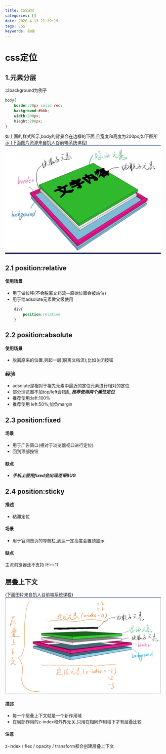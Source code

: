 ```yaml
---
title: CSS定位
categories: []
date: 2020-4-13 21:29:19
tags: CSS
keywords: 前端 
---
```

# css定位
## 1.元素分层
以background为例子

```css
body{
	border:20px solid red;
	background:#bbb;
	width:200px;
	hieght:200px;
}
```
如上面的样式所示,body的背景会在边框的下面,且宽度和高度为200px;如下图所示
(下面图片资源来自饥人谷前端系统课程)
![图一](./CSS定位/1.jpg)


## 2.1 position:relative
#### 使用场景
- 用于做位移(不会脱离文档流--原始位置会被站位)
- 用于给adsolute元素做父级使用

```css
	div{
		position:relative
	}
```
## 2.2 position:absolute
#### 使用场景
- 脱离原来的位置,另起一层(脱离文档流);比如关闭按钮
### 经验
- adsolute是相对于祖先元素中最近的定位元素进行相对的定位
- 部分浏览器不加top/left会错乱,***推荐使用两个属性定位***
- 推荐使用:left:100%
- 推荐使用 left:50%;加负margin

## 2.3 position:fixed
#### 场景
- 用于广告窗口(相对于浏览器视口进行定位)
- 回到顶部按钮
#### 缺点
- ***手机上使用fixed会出现连带BUG***

## 2.4 position:sticky
#### 描述
- 粘滞定位
#### 场景
- 用于官网首页的导航栏,到达一定高度会置顶显示
#### 缺点
主流浏览器还不支持 IE>=11

## 层叠上下文
(下面图片来自饥人谷前端系统课程)
![图二](./CSS定位/2.png)
#### 描述
- 每一个层叠上下文就是一个新作用域
- 在局部作用的z-index和外界无关,只用在相同作用域下才有层叠比较

#### 注意
z-index / flex / opacity / transform都会创建层叠上下文 



